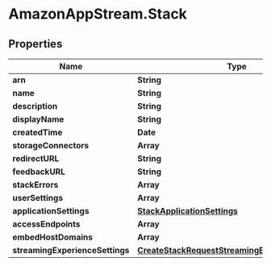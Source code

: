 # AmazonAppStream.Stack

## Properties

Name | Type | Description | Notes
------------ | ------------- | ------------- | -------------
**arn** | **String** |  | [optional] 
**name** | **String** |  | 
**description** | **String** |  | [optional] 
**displayName** | **String** |  | [optional] 
**createdTime** | **Date** |  | [optional] 
**storageConnectors** | **Array** |  | [optional] 
**redirectURL** | **String** |  | [optional] 
**feedbackURL** | **String** |  | [optional] 
**stackErrors** | **Array** |  | [optional] 
**userSettings** | **Array** |  | [optional] 
**applicationSettings** | [**StackApplicationSettings**](StackApplicationSettings.md) |  | [optional] 
**accessEndpoints** | **Array** |  | [optional] 
**embedHostDomains** | **Array** |  | [optional] 
**streamingExperienceSettings** | [**CreateStackRequestStreamingExperienceSettings**](CreateStackRequestStreamingExperienceSettings.md) |  | [optional] 



